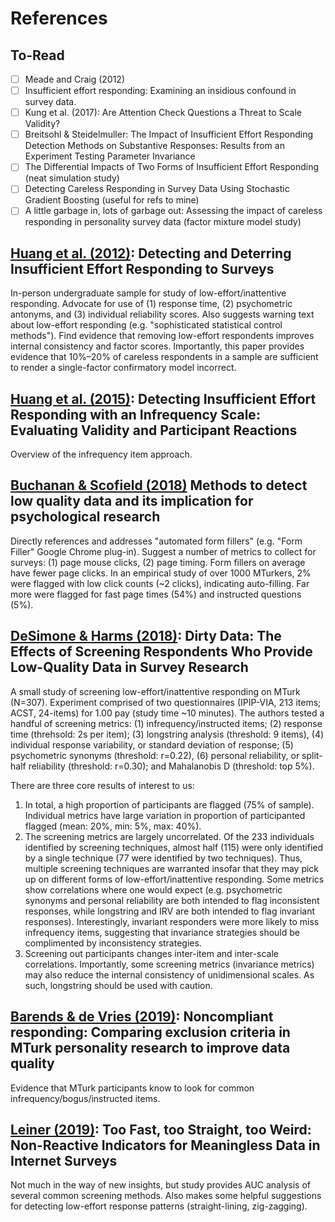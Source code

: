 # References

## To-Read
- [ ] Meade and Craig (2012)
- [ ] Insufficient effort responding: Examining an insidious confound in survey data.
- [ ] Kung et al. (2017): Are Attention Check Questions a Threat to Scale Validity?
- [ ] Breitsohl & Steidelmuller: The Impact of Insufficient Effort Responding Detection Methods on Substantive Responses: Results from an Experiment Testing Parameter Invariance
- [ ] The Differential Impacts of Two Forms of Insufficient Effort Responding (neat simulation study)
- [ ] Detecting Careless Responding in Survey Data Using Stochastic Gradient Boosting (useful for refs to mine)
- [ ] A little garbage in, lots of garbage out: Assessing the impact of careless responding in personality survey data (factor mixture model study)

## [Huang et al. (2012)](doi.org/10.1007/s10869-011-9231-8): Detecting and Deterring Insufficient Effort Responding to Surveys

In-person undergraduate sample for study of low-effort/inattentive responding. Advocate for use of (1) response time, (2) psychometric antonyms, and (3) individual reliability scores. Also suggests warning text about low-effort responding (e.g. "sophisticated statistical control methods"). Find evidence that removing low-effort respondents improves internal consistency and factor scores. Importantly, this paper provides evidence that  10%–20% of careless respondents in a sample are sufficient to render a single-factor confirmatory model incorrect.

## [Huang et al. (2015)](https://doi.org/10.1007/s10869-014-9357-6): Detecting Insufficient Effort Responding with an Infrequency Scale: Evaluating Validity and Participant Reactions

Overview of the infrequency item approach.

## [Buchanan & Scofield (2018)](https://doi.org/10.3758/s13428-018-1035-6) Methods to detect low quality data and its implication for psychological research

Directly references and addresses "automated form fillers" (e.g. "Form Filler" Google
Chrome plug-in). Suggest a number of metrics to collect for surveys: (1) page mouse clicks, (2) page timing. Form fillers on average have fewer page clicks. In an empirical study of over 1000 MTurkers, 2% were flagged with low click counts (~2 clicks), indicating auto-filling. Far more were flagged for fast page times (54%) and instructed questions (5%).

## [DeSimone & Harms (2018)](doi.org/10.1007/s10869-017-9514-9): Dirty Data: The Effects of Screening Respondents Who Provide Low-Quality Data in Survey Research

A small study of screening low-effort/inattentive responding on MTurk (N=307). Experiment comprised of two questionnaires (IPIP-VIA, 213 items; ACST, 24-items) for 1.00 pay (study time ~10 minutes). The authors tested a handful of screening metrics: (1) infrequency/instructed items; (2) response time (threhsold: 2s per item); (3) longstring analysis (threshold: 9 items), (4) individual response variability, or standard deviation of response; (5) psychometric synonyms (threshold: r=0.22), (6) personal reliability, or split-half reliability (threshold: r=0.30); and Mahalanobis D (threshold: top 5%).

There are three core results of interest to us:

1. In total, a high proportion of participants are flagged (75% of sample). Individual metrics have large variation in proportion of participanted flagged (mean: 20%, min: 5%, max: 40%).
2. The screening metrics are largely uncorrelated. Of the 233 individuals identified by screening techniques, almost half (115) were only identified by a single technique (77 were identified by two techniques). Thus, multiple screening techniques are warranted insofar that they may pick up on different forms of low-effort/inattentive responding. Some metrics show correlations where one would expect (e.g. psychometric synonyms and personal reliability are both intended to flag inconsistent responses, while longstring and IRV are both intended to flag invariant responses). Interestingly, invariant responders were more likely to miss infrequency items, suggesting that invariance strategies should be complimented by inconsistency strategies.
3. Screening out participants changes inter-item and inter-scale correlations. Importantly, some screening metrics (invariance metrics) may also reduce the internal consistency of unidimensional scales. As such, longstring should be used with caution.

## [Barends & de Vries (2019)](http://dx.doi.org/10.1016/j.paid.2019.02.015): Noncompliant responding: Comparing exclusion criteria in MTurk personality research to improve data quality

Evidence that MTurk participants know to look for common infrequency/bogus/instructed items.

## [Leiner (2019)](http://dx.doi.org/10.18148/srm/2019.v13i3.7403): Too Fast, too Straight, too Weird: Non-Reactive Indicators for Meaningless Data in Internet Surveys

Not much in the way of new insights, but study provides AUC analysis of several common screening methods. Also makes some helpful suggestions for detecting low-effort response patterns (straight-lining, zig-zagging).

